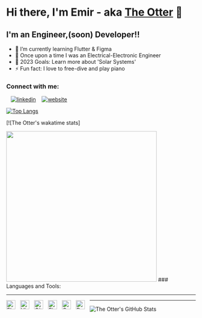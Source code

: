 # Hi there, I'm Emir - aka [The Otter][website] 👋 



## I'm an Engineer,(soon) Developer!!

- 🌱 I’m currently learning Flutter & Figma
- 👯 Once upon a time I was an Electrical-Electronic Engineer
- 🥅 2023 Goals: Learn more about 'Solar Systems'
- ⚡ Fun fact: I love to free-dive and play piano


### Connect with me:

&nbsp;&nbsp;
[![linkedin](./img/linkedin-dark.svg)](https://linkedin.com/in/gunumdogdu#gh-dark-mode-only)
&nbsp;&nbsp;
[![website](./img/instagram-dark.svg)](https://instagram.com/emirgunumdogdu#gh-dark-mode-only)

[![Top Langs](https://github-readme-stats.vercel.app/api/top-langs/?username=gunumdogdu)](https://github.com/gunumdogdu/github-readme-stats)

[![The Otter's wakatime stats]

<img src="https://wakatime.com/share/@gunumdogdu/7899990d-80bb-42f6-888c-7a5141f1ff65.svg" height="400"/>
### Languages and Tools:
<hr>

<img align="left" alt="Flutter" width="24px" src="https://cdn.jsdelivr.net/gh/devicons/devicon/icons/flutter/flutter-original.svg" style="padding-right:10px;" />
<img align="left" alt="Visual Studio Code" width="24px" src="https://cdn.jsdelivr.net/gh/devicons/devicon/icons/vscode/vscode-original.svg" style="padding-right:10px;" />
<img align="left" alt="Git" width="24px" src="https://cdn.jsdelivr.net/gh/devicons/devicon/icons/git/git-original.svg" style="padding-right:10px;" />
<img align="left" alt="Figma" width="24px" src="https://cdn.jsdelivr.net/gh/devicons/devicon/icons/figma/figma-original.svg" style="padding-right:10px;" />
<img align="left" alt="Canva" width="24px" src="https://cdn.jsdelivr.net/gh/devicons/devicon/icons/canva/canva-original.svg" style="padding-right:10px;" />
<img align="left" alt="Dart" width="24px" src="https://cdn.jsdelivr.net/gh/devicons/devicon/icons/dart/dart-original.svg" style="padding-right:10px;" />


---

  <img align="left" alt="The Otter's GitHub Stats" src="https://github-readme-stats.vercel.app/api?username=gunumdogdu&show_icons=true&hide_border=false&title_color=ff652f&icon_color=FFE400&bg_color=09131B&text_color=ffffff&border_color=0c1a25" />




[website]: https://gunumdogdu.com
[instagram]: https://instagram.com/emirgunumdogdu
[linkedin]: https://linkedin.com/in/gunumdogdu
